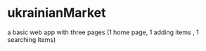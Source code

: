 # ukrainianMarket
a basic web app with three pages (1 home page, 1 adding items , 1 searching items)
